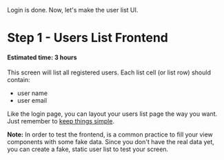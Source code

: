 Login is done. Now, let's make the user list UI.

# Step 1 - Users List Frontend
#### Estimated time: 3 hours

This screen will list all registered users. Each list cell (or list row) should contain:
  - user name
  - user email

Like the login page, you can layout your users list page the way you want. Just remember to [keep things simple](https://en.wikipedia.org/wiki/KISS_principle).


**Note:** In order to test the frontend, is a common practice to fill your view components with some fake data. Since you don't have the real data yet, you can create a fake, static user list to test your screen.
